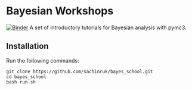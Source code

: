 # Bayesian Workshops
[![Binder](https://mybinder.org/badge_logo.svg)](https://mybinder.org/v2/gh/sachinruk/bayes_school/master)
A set of introductory tutorials for Bayesian analysis with pymc3.

## Installation
Run the following commands:
```
git clone https://github.com/sachinruk/bayes_school.git
cd bayes_school
bash run.sh
```
